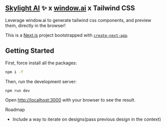 ## [Skylight AI](https://skylightai.io) ✨ x [window.ai](https://windowai.io) x Tailwind CSS
Leverage window.ai to generate tailwind css components, and preview them, directly in the browser!

This is a [Next.js](https://nextjs.org/) project bootstrapped with [`create-next-app`](https://github.com/zeit/next.js/tree/canary/packages/create-next-app).

## Getting Started

First, force install all the packages:

```bash
npm i -f
```

Then, run the development server:

```bash
npm run dev
```

Open [http://localhost:3000](http://localhost:3000) with your browser to see the result.


Roadmap
- Include a way to iterate on designs(pass previous design in the context)
